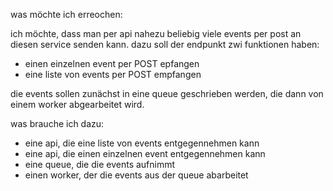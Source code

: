 was möchte ich erreochen:

ich möchte, dass man per api nahezu beliebig viele events per post an diesen service senden kann.
dazu soll der endpunkt zwi funktionen haben:
- einen einzelnen event per POST epfangen
- eine liste von events per POST empfangen

die events sollen zunächst in eine queue geschrieben werden, die dann von einem worker abgearbeitet wird.


was brauche ich dazu:

- eine api, die eine liste von events entgegennehmen kann
- eine api, die einen einzelnen event entgegennehmen kann
- eine queue, die die events aufnimmt
- einen worker, der die events aus der queue abarbeitet

